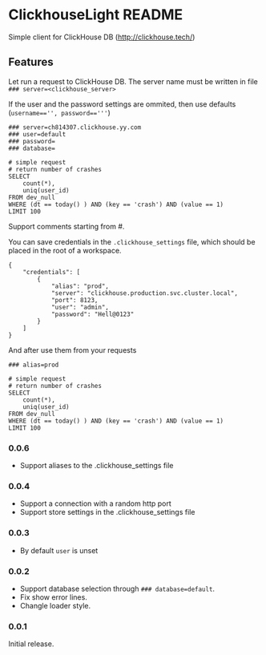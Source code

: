 # ClickhouseLight README

Simple client for ClickHouse DB (http://clickhouse.tech/)

## Features

Let run a request to ClickHouse DB.
The server name must be written in file `### server=<clickhouse_server>`

If the user and the password settings are ommited, then use defaults (`username=='', password=='''`)

```
### server=ch814307.clickhouse.yy.com
### user=default
### password=
### database=

# simple request
# return number of crashes
SELECT
    count(*),
    uniq(user_id)
FROM dev_null
WHERE (dt == today() ) AND (key == 'crash') AND (value == 1)
LIMIT 100
```

Support comments starting from #.

You can save credentials in the `.clickhouse_settings` file, which should be placed in the root of a workspace.
```
{
    "credentials": [
        {
            "alias": "prod",
            "server": "clickhouse.production.svc.cluster.local",
            "port": 8123,
            "user": "admin",
            "password": "Hell@0123"
        }
    ]
}
```

And after use them from your requests

```
### alias=prod

# simple request
# return number of crashes
SELECT
    count(*),
    uniq(user_id)
FROM dev_null
WHERE (dt == today() ) AND (key == 'crash') AND (value == 1)
LIMIT 100
```

### 0.0.6

* Support aliases to the .clickhouse_settings file

### 0.0.4

* Support a connection with a random http port
* Support store settings in the .clickhouse_settings file

### 0.0.3

* By default `user` is unset

### 0.0.2

* Support database selection through `### database=default`.
* Fix show error lines.
* Changle loader style.

### 0.0.1

Initial release.
